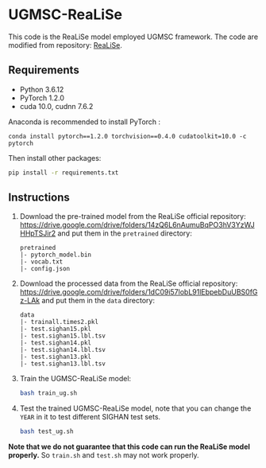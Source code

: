 # UGMSC-ReaLiSe

This code is the ReaLiSe model employed UGMSC framework. The code are modified from repository: [ReaLiSe](https://github.com/DaDaMrX/ReaLiSe).

## Requirements

- Python 3.6.12
- PyTorch 1.2.0
- cuda 10.0, cudnn 7.6.2

Anaconda is recommended to install PyTorch  :

```
conda install pytorch==1.2.0 torchvision==0.4.0 cudatoolkit=10.0 -c pytorch
```

Then install other packages:

```bash
pip install -r requirements.txt
```

## Instructions

1. Download the pre-trained model from the ReaLiSe official repository: https://drive.google.com/drive/folders/14zQ6L6nAumuBqPO3hV3YzWJHHpTSJir2 and put them in the `pretrained` directory:

   ```
   pretrained
   |- pytorch_model.bin
   |- vocab.txt
   |- config.json
   ```

2. Download the processed data from the ReaLiSe official repository: https://drive.google.com/drive/folders/1dC09i57lobL91lEbpebDuUBS0fGz-LAk and put them in the `data` directory:

   ```
   data
   |- trainall.times2.pkl
   |- test.sighan15.pkl
   |- test.sighan15.lbl.tsv
   |- test.sighan14.pkl
   |- test.sighan14.lbl.tsv
   |- test.sighan13.pkl
   |- test.sighan13.lbl.tsv
   ```

3. Train the UGMSC-ReaLiSe model:

   ```bash
   bash train_ug.sh
   ```

4. Test the trained UGMSC-ReaLiSe model, note that you can change the `YEAR` in it to test different SIGHAN test sets.

   ```bash
   bash test_ug.sh
   ```

**Note that we do not guarantee that this code can run the ReaLiSe model properly.** So `train.sh` and `test.sh` may not work properly.
